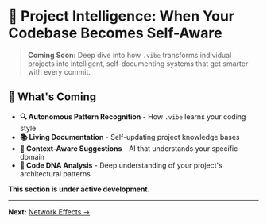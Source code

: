 # 🧠 Project Intelligence: When Your Codebase Becomes Self-Aware

> **Coming Soon:** Deep dive into how `.vibe` transforms individual projects into intelligent, self-documenting systems that get smarter with every commit.

## 🚀 What's Coming

- **🔍 Autonomous Pattern Recognition** - How `.vibe` learns your coding style
- **📚 Living Documentation** - Self-updating project knowledge bases
- **🎯 Context-Aware Suggestions** - AI that understands your specific domain
- **🧬 Code DNA Analysis** - Deep understanding of your project's architectural patterns

**This section is under active development.** 

---

**Next:** [Network Effects →](03-network-effects.md)